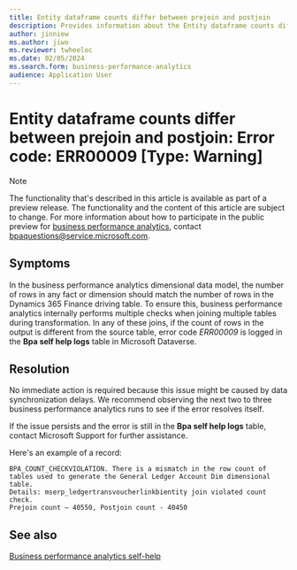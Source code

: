 ```yaml
---
title: Entity dataframe counts differ between prejoin and postjoin
description: Provides information about the Entity dataframe counts differ between prejoin and postjoin error (error code ERR00009) in business performance analytics in Microsoft Dynamics 365 Finance.
author: jinniew
ms.author: jiwo
ms.reviewer: twheeloc 
ms.date: 02/05/2024
ms.search.form: business-performance-analytics
audience: Application User
---
```

# Entity dataframe counts differ between prejoin and postjoin: Error code: ERR00009 [Type: Warning]

> [!NOTE]
> The functionality that's described in this article is available as part of a preview release. The functionality and the content of this article are subject to change. For more information about how to participate in the public preview for [business performance analytics](/dynamics365/finance/business-performance-analytics/business-performance-analytics-home-page), contact <bpaquestions@service.microsoft.com>.

## Symptoms

In the business performance analytics dimensional data model, the number of rows in any fact or dimension should match the number of rows in the Dynamics 365 Finance driving table. To ensure this, business performance analytics internally performs multiple checks when joining multiple tables during transformation. In any of these joins, if the count of rows in the output is different from the source table, error code *ERR00009* is logged in the **Bpa self help logs** table in Microsoft Dataverse.

## Resolution

No immediate action is required because this issue might be caused by data synchronization delays. We recommend observing the next two to three business performance analytics runs to see if the error resolves itself.

If the issue persists and the error is still in the **Bpa self help logs** table, contact Microsoft Support for further assistance.

Here's an example of a record:

```output
BPA_COUNT_CHECKVIOLATION. There is a mismatch in the row count of tables used to generate the General Ledger Account Dim dimensional table.
Details: mserp_ledgertransvoucherlinkbientity join violated count check.
Prejoin count – 40550, Postjoin count - 40450
```

## See also

[Business performance analytics self-help](business-performance-analytics-self-help-overview.md)

